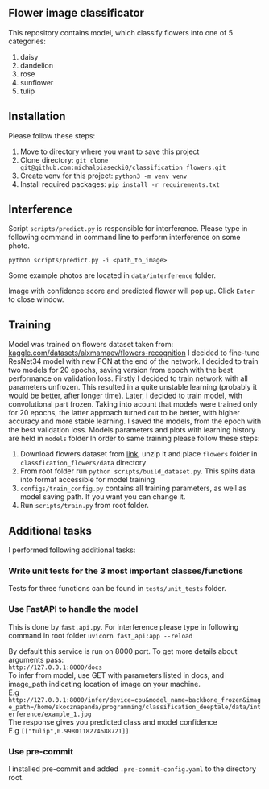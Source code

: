 ## Flower image classificator



This repository contains model, which classify flowers into one of 5 categories:
1. daisy
2. dandelion
3. rose
4. sunflower
5. tulip


## Installation

Please follow these steps:

1. Move to directory where you want to save this project
1. Clone directory: `git clone git@github.com:michalpiasecki0/classification_flowers.git`
2. Create venv for this project: `python3 -m venv venv`
3. Install required packages: `pip install -r requirements.txt`


## Interference

Script `scripts/predict.py` is responsible for interference.
Please type in following command in command line to perform interference on some photo.

`python scripts/predict.py -i <path_to_image>`

Some example photos are located in `data/interference` folder.

Image with confidence score and predicted flower will pop up. Click `Enter` to close window.

## Training 

Model was trained on flowers dataset taken from: [kaggle.com/datasets/alxmamaev/flowers-recognition](https://www.kaggle.com/datasets/alxmamaev/flowers-recognition)
I decided to fine-tune ResNet34 model with new FCN at the end of the network. I decided to train two models for 20 epochs, saving version from epoch with the best performance on validation loss. Firstly I decided to train network with all parameters unfrozen. This resulted in a quite unstable learning (probably it would be better, after longer time). Later, i decided to train model, with convolutional part frozen. Taking into acount that models were trained only for 20 epochs, the latter approach turned out to be better, with higher accuracy and more stable learning. I saved the models, from the epoch with the best validation loss. Models parameters and plots with learning history are held in `models` folder
In order to same training please follow these steps:

1. Download flowers dataset from [link](https://www.kaggle.com/datasets/alxmamaev/flowers-recognition), unzip it and 
place `flowers` folder  in `classfication_flowers/data` directory
2. From root folder run `python scripts/build_dataset.py`. This splits data into format accessible for model training
3. `configs/train_config.py` contains all training parameters, as well as model saving path. If you want you can change it.
4. Run `scripts/train.py` from root folder.


## Additional tasks
I performed following additional tasks:
### Write unit tests for the 3 most important classes/functions
  Tests for three functions can be found in `tests/unit_tests` folder.
### Use FastAPI to handle the model
This is done by `fast.api.py`. For interference please type in following command in root folder
`uvicorn fast_api:app --reload`

By default this service is run on 8000 port. To get more details about arguments pass:  
`http://127.0.0.1:8000/docs`  
To infer from model, use GET with parameters listed in docs, and image_path indicating location of image on your machine.  
E.g `http://127.0.0.1:8000/infer/device=cpu&model_name=backbone_frozen&image_path=/home/skocznapanda/programming/classification_deeptale/data/interference/example_1.jpg`    
The response gives you predicted class and model confidence    
E.g `[["tulip",0.9980118274688721]]`

### Use pre-commit
I installed pre-commit and added `.pre-commit-config.yaml`  to the directory root.


